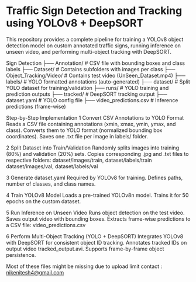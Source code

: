 #  Traffic Sign Detection and Tracking using YOLOv8 + DeepSORT

This repository provides a complete pipeline for training a YOLOv8 object detection model on custom annotated traffic signs, running inference on unseen video, and performing multi-object tracking with DeepSORT.

Sign Detection
├── Annotation/                         # CSV file with bounding boxes and class labels
├── Dataset/                            # Contains subfolders with images per class
├── Object_Tracking/Video/             # Contains test video (UnSeen_Dataset.mp4)
├── labels/                             # YOLO formatted annotations (auto-generated)
├── dataset/                            # Split YOLO dataset for training/validation
├── runs/                               # YOLO training and prediction outputs
├── tracked/                            # DeepSORT tracking output
├── dataset.yaml                        # YOLO config file
├── video_predictions.csv               # Inference predictions (frame-wise)



Step-by-Step Implementation
  1 Convert CSV Annotations to YOLO Format
      Reads a CSV file containing annotations (xmin, xmax, ymin, ymax, and class).
      Converts them to YOLO format (normalized bounding box coordinates).
      Saves one .txt file per image in labels/ folder.

  2 Split Dataset into Train/Validation
      Randomly splits images into training (80%) and validation (20%) sets.
      Copies corresponding .jpg and .txt files to respective folders:
        dataset/images/train, dataset/labels/train
        dataset/images/val, dataset/labels/val

  3 Generate dataset.yaml
      Required by YOLOv8 for training.
      Defines paths, number of classes, and class names.

  4 Train YOLOv8 Model
      Loads a pre-trained YOLOv8n model.
      Trains it for 50 epochs on the custom dataset.

  5  Run Inference on Unseen Video
      Runs object detection on the test video.
      Saves output video with bounding boxes.
      Extracts frame-wise predictions to a CSV file: video_predictions.csv

  6 Perform Multi-Object Tracking (YOLO + DeepSORT)
      Integrates YOLOv8 with DeepSORT for consistent object ID tracking.
      Annotates tracked IDs on output video tracked_output.avi.
      Supports frame-by-frame object persistence.

Most of these files might be missing due to upload limit contact : nikenitesh4@gmail.com
